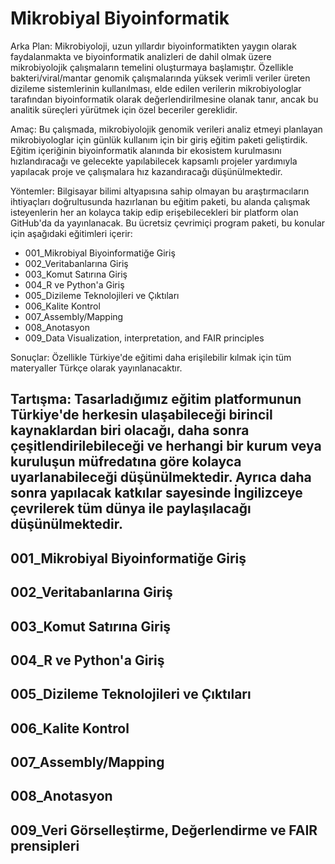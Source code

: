 # Mikrobiyal Biyoinformatik

Arka Plan:
Mikrobiyoloji, uzun yıllardır biyoinformatikten yaygın olarak faydalanmakta ve biyoinformatik analizleri de dahil olmak üzere mikrobiyolojik çalışmaların temelini oluşturmaya başlamıştır. Özellikle bakteri/viral/mantar genomik çalışmalarında yüksek verimli veriler üreten dizileme sistemlerinin kullanılması, elde edilen verilerin mikrobiyologlar tarafından biyoinformatik olarak değerlendirilmesine olanak tanır, ancak bu analitik süreçleri yürütmek için özel beceriler gereklidir.

Amaç:
Bu çalışmada, mikrobiyolojik genomik verileri analiz etmeyi planlayan mikrobiyologlar için günlük kullanım için bir giriş eğitim paketi geliştirdik. Eğitim içeriğinin biyoinformatik alanında bir ekosistem kurulmasını hızlandıracağı ve gelecekte yapılabilecek kapsamlı projeler yardımıyla yapılacak proje ve çalışmalara hız kazandıracağı düşünülmektedir.

Yöntemler:
Bilgisayar bilimi altyapısına sahip olmayan bu araştırmacıların ihtiyaçları doğrultusunda hazırlanan bu eğitim paketi, bu alanda çalışmak isteyenlerin her an kolayca takip edip erişebilecekleri bir platform olan GitHub'da da yayınlanacak. Bu ücretsiz çevrimiçi program paketi, bu konular için aşağıdaki eğitimleri içerir:

* 001_Mikrobiyal Biyoinformatiğe Giriş
* 002_Veritabanlarına Giriş
* 003_Komut Satırına Giriş
* 004_R ve Python'a Giriş
* 005_Dizileme Teknolojileri ve Çıktıları 
* 006_Kalite Kontrol
* 007_Assembly/Mapping 
* 008_Anotasyon 
* 009_Data Visualization, interpretation, and FAIR principles

Sonuçlar:
Özellikle Türkiye'de eğitimi daha erişilebilir kılmak için tüm materyaller Türkçe olarak yayınlanacaktır.

Tartışma:
Tasarladığımız eğitim platformunun Türkiye'de herkesin ulaşabileceği birincil kaynaklardan biri olacağı, daha sonra çeşitlendirilebileceği ve herhangi bir kurum veya kuruluşun müfredatına göre kolayca uyarlanabileceği düşünülmektedir. Ayrıca daha sonra yapılacak katkılar sayesinde İngilizceye çevrilerek tüm dünya ile paylaşılacağı düşünülmektedir.
---
## 001_Mikrobiyal Biyoinformatiğe Giriş
## 002_Veritabanlarına Giriş
## 003_Komut Satırına Giriş
## 004_R ve Python'a Giriş
## 005_Dizileme Teknolojileri ve Çıktıları 
## 006_Kalite Kontrol
## 007_Assembly/Mapping 
## 008_Anotasyon 
## 009_Veri Görselleştirme, Değerlendirme ve FAIR prensipleri

